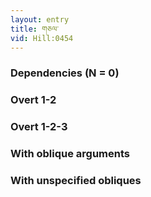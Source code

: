```yaml
---
layout: entry
title: གཅལ་
vid: Hill:0454
---
```

### Dependencies (N = 0)


### Overt 1-2


### Overt 1-2-3


### With oblique arguments


### With unspecified obliques
